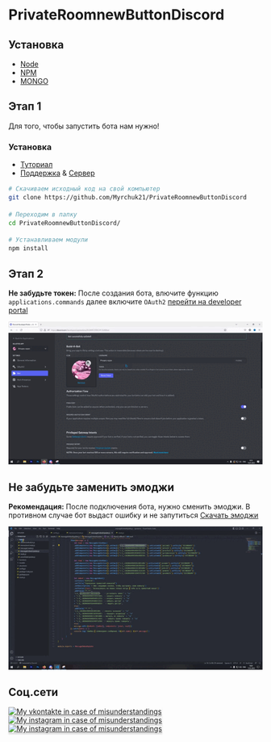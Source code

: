 # PrivateRoomnewButtonDiscord

## Установка

- [Node](https://nodejs.org/en/)
- [NPM](https://www.npmjs.com/)
- [MONGO](https://account.mongodb.com/account/login)

## Этап 1

Для того, чтобы запустить бота нам нужно!

### Установка

- [Туториал](https://youtu.be/1IfuyBbY9PE)
- [Поддержка](https://discord.com/channels/950849206493515866/1064595964045832197) & [Сервер](https://discord.gg/YJXwRqrbMV)

```bash
# Скачиваем исходный код на свой компьютер
git clone https://github.com/Myrchuk21/PrivateRoomnewButtonDiscord

# Переходим в папку
cd PrivateRoomnewButtonDiscord/

# Устанавливаем модули
npm install
```

## Этап 2

**Не забудьте токен:** После создания бота, влючите функцию `applications.commands` далее включите `OAuth2` [перейти на developer portal](https://discord.com/developers/applications/)

<img src="./img/prv.gif">

## Не забудьте заменить эмоджи

**Рекомендация:** После подключения бота, нужно сменить эмоджи. В противном случае бот выдаст ошибку и не запутиться [Скачать эмоджи](https://cdn.discordapp.com/attachments/950850206621114399/1064953723895414785/967404367336574976.zip)

<img src="./img/prvemoji.gif">

## Соц.сети
<a href="https://vk.com/myrchuk21" target="_blank"><img src="https://cdn-icons-png.flaticon.com/512/2111/2111712.png" alt="My vkontakte in case of misunderstandings" style="height: 41px !important;width: 40px !important;box-shadow: 0px 3px 2px 0px rgba(190, 190, 190, 0.5) !important;-webkit-box-shadow: 0px 3px 2px 0px rgba(190, 190, 190, 0.5) !important;" ></a>
<a href="https://www.instagram.com/myr_kuch21/" target="_blank"><img src="https://cdn-icons-png.flaticon.com/512/5949/5949033.png" alt="My instagram  in case of misunderstandings" style="height: 35px !important;width: 35px !important;box-shadow: 0px 3px 2px 0px rgba(190, 190, 190, 0.5) !important;-webkit-box-shadow: 0px 3px 2px 0px rgba(190, 190, 190, 0.5) !important;" ></a>
<a href="https://www.youtube.com/@myrchukx21" target="_blank"><img src="https://cdn-icons-png.flaticon.com/512/1384/1384060.png" alt="My instagram  in case of misunderstandings" style="height: 35px !important;width: 35px !important;box-shadow: 0px 3px 2px 0px rgba(190, 190, 190, 0.5) !important;-webkit-box-shadow: 0px 3px 2px 0px rgba(190, 190, 190, 0.5) !important;" ></a>

